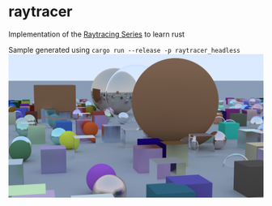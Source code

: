 # raytracer

Implementation of the [Raytracing Series](https://raytracing.github.io/) to learn rust

Sample
generated using ```cargo run --release -p raytracer_headless```
![alt text](output.png)
